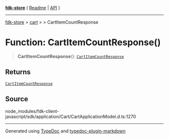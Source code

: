 [**fdk-store**](../../../README.md) ( [Readme](../../../README.md) \| [API](../../../API.md) )

---

[fdk-store](../../../API.md) > [cart](../../README.md) > [<internal>](../README.md) > CartItemCountResponse

# Function: CartItemCountResponse()

> **CartItemCountResponse**(): [`CartItemCountResponse`](../type-aliases/type-alias.CartItemCountResponse.md)

## Returns

[`CartItemCountResponse`](../type-aliases/type-alias.CartItemCountResponse.md)

## Source

node_modules/fdk-client-javascript/sdk/application/Cart/CartApplicationModel.d.ts:1270

---

Generated using [TypeDoc](https://typedoc.org/) and [typedoc-plugin-markdown](https://www.npmjs.com/package/typedoc-plugin-markdown)
